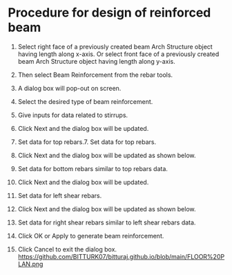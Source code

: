 # **Procedure for design of reinforced beam**
1. Select right face of a previously created beam  Arch Structure object having length along x-axis. Or select front face of a previously created beam  Arch Structure object having length along y-axis.

2. Then select  Beam Reinforcement from the rebar tools.

3. A dialog box will pop-out on screen.

4. Select the desired type of beam reinforcement.

5. Give inputs for data related to stirrups.

6. Click Next and the dialog box will be updated.

7. Set data for top rebars.7. Set data for top rebars.

8. Click Next and the dialog box will be updated as shown below.

9. Set data for bottom rebars similar to top rebars data.

10. Click Next and the dialog box will be updated.

11. Set data for left shear rebars.

12. Click Next and the dialog box will be updated as shown below.

13. Set data for right shear rebars similar to left shear rebars data.

14. Click OK or Apply to generate beam reinforcement.

15. Click Cancel to exit the dialog box.
https://github.com/BITTURK07/bitturaj.github.io/blob/main/FLOOR%20PLAN.png

